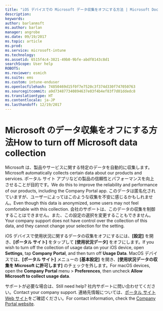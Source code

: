 ```yaml
---
title: "iOS デバイスでの Microsoft データ収集をオフにする方法 | Microsoft Docs"
description: 
keywords: 
author: barlanmsft
ms.author: barlan
manager: angrobe
ms.date: 09/19/2017
ms.topic: article
ms.prod: 
ms.service: microsoft-intune
ms.technology: 
ms.assetid: 6515f4c4-3821-49b0-9bfe-abdf8143c8d1
searchScope: User help
ROBOTS: 
ms.reviewer: esmich
ms.suite: ems
ms.custom: intune-enduser
ms.openlocfilehash: 74850469d15f0f7e7520c3f374d330f747050763
ms.sourcegitcommit: a9d734877340894637e03f4b4ef83f7d01ddedc8
ms.translationtype: HT
ms.contentlocale: ja-JP
ms.lasthandoff: 12/19/2017
---
```

# <a name="how-to-turn-off-microsoft-data-collection"></a><span data-ttu-id="430fc-102">Microsoft のデータ収集をオフにする方法</span><span class="sxs-lookup"><span data-stu-id="430fc-102">How to turn off Microsoft data collection</span></span>

<span data-ttu-id="430fc-103">Microsoft は、製品やサービスに関する特定のデータを自動的に収集します。</span><span class="sxs-lookup"><span data-stu-id="430fc-103">Microsoft automatically collects certain data about our products and services.</span></span> <span data-ttu-id="430fc-104">ポータル サイト アプリなどの製品の信頼性とパフォーマンスを向上させることが目的です。</span><span class="sxs-lookup"><span data-stu-id="430fc-104">We do this to improve the reliability and performance of our products, including the Company Portal app.</span></span> <span data-ttu-id="430fc-105">このデータは匿名化されていますが、ユーザーによってはこのような収集を不安に感じるかもしれません。</span><span class="sxs-lookup"><span data-stu-id="430fc-105">Even though this data is anonymized, some users may not feel comfortable with this collection.</span></span> <span data-ttu-id="430fc-106">会社のサポートは、このデータの収集を制御することはできません。また、この設定の選択を変更することもできません。</span><span class="sxs-lookup"><span data-stu-id="430fc-106">Your company support does not have control over the collection of this data, and they cannot change your selection for the setting.</span></span>

<span data-ttu-id="430fc-107">iOS デバイスで使用状況に関するデータの収集をオフにするには、**[設定]** を開き、**[ポータル サイト]** をタップして **[使用状況データ]** をオフにします。</span><span class="sxs-lookup"><span data-stu-id="430fc-107">If you wish to turn off the collection of usage data on your iOS device, open **Settings**, tap **Company Portal**, and then turn off **Usage Data**.</span></span> <span data-ttu-id="430fc-108">MacOS デバイスでは、**[ポータル サイト]** メニューの **[基本設定]** を開き、**[使用状況データの収集を Microsoft に許可します]** のチェックを外します。</span><span class="sxs-lookup"><span data-stu-id="430fc-108">For macOS devices, open the **Company Portal** menu > **Preferences**, then uncheck **Allow Microsoft to collect usage data**.</span></span>

<span data-ttu-id="430fc-109">サポートが必要な場合は、</span><span class="sxs-lookup"><span data-stu-id="430fc-109">Still need help?</span></span> <span data-ttu-id="430fc-110">社内サポートに問い合わせてください。</span><span class="sxs-lookup"><span data-stu-id="430fc-110">Contact your company support.</span></span> <span data-ttu-id="430fc-111">連絡先情報については、[ポータル サイト Web サイト](https://portal.manage.microsoft.com#HelpDeskDialog)をご確認ください。</span><span class="sxs-lookup"><span data-stu-id="430fc-111">For contact information, check the [Company Portal website](https://portal.manage.microsoft.com#HelpDeskDialog).</span></span>
